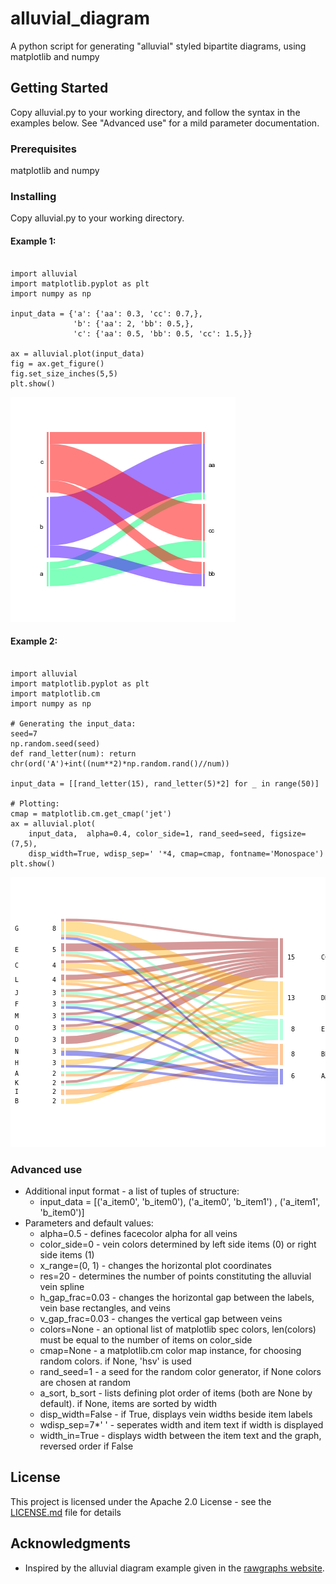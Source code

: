 # alluvial_diagram
A python script for generating "alluvial" styled bipartite diagrams, using matplotlib and numpy

## Getting Started

Copy alluvial.py to your working directory, and follow the syntax in the examples below.
See "Advanced use" for a mild parameter documentation.

### Prerequisites

matplotlib and numpy

### Installing

Copy alluvial.py to your working directory.

#### Example 1:
<pre><code>
import alluvial
import matplotlib.pyplot as plt
import numpy as np

input_data = {'a': {'aa': 0.3, 'cc': 0.7,},
              'b': {'aa': 2, 'bb': 0.5,},
              'c': {'aa': 0.5, 'bb': 0.5, 'cc': 1.5,}}

ax = alluvial.plot(input_data)
fig = ax.get_figure()
fig.set_size_inches(5,5)
plt.show()
</code></pre>
![](/image_examples/Example1.png)

#### Example 2:
<pre><code>
import alluvial
import matplotlib.pyplot as plt
import matplotlib.cm
import numpy as np

# Generating the input_data:
seed=7
np.random.seed(seed)
def rand_letter(num): return chr(ord('A')+int((num**2)*np.random.rand()//num))

input_data = [[rand_letter(15), rand_letter(5)*2] for _ in range(50)]

# Plotting:
cmap = matplotlib.cm.get_cmap('jet')
ax = alluvial.plot(
    input_data,  alpha=0.4, color_side=1, rand_seed=seed, figsize=(7,5),
    disp_width=True, wdisp_sep=' '*4, cmap=cmap, fontname='Monospace')
plt.show()
</code></pre>
![](/image_examples/Example2.png)

### Advanced use
* Additional input format - a list of tuples of structure:
  * input_data = [('a_item0', 'b_item0'), ('a_item0', 'b_item1') , ('a_item1', 'b_item0')]
* Parameters and default values:
  * alpha=0.5 - defines facecolor alpha for all veins
  * color_side=0 - vein colors determined by left side items (0) or right side items (1)
  * x_range=(0, 1) - changes the horizontal plot coordinates
  * res=20 - determines the number of points constituting the alluvial vein spline
  * h_gap_frac=0.03 - changes the horizontal gap between the labels, vein base rectangles, and veins
  * v_gap_frac=0.03 - changes the vertical gap between veins
  * colors=None - an optional list of matplotlib spec colors, len(colors) must be equal to the number of items on color_side
  * cmap=None - a matplotlib.cm color map instance, for choosing random colors. if None, 'hsv' is used
  * rand_seed=1 - a seed for the random color generator, if None colors are chosen at random
  * a_sort, b_sort - lists defining plot order of items (both are None by default). if None, items are sorted by width
  * disp_width=False - if True, displays vein widths beside item labels
  * wdisp_sep=7*' ' - seperates width and item text if width is displayed
  * width_in=True - displays width between the item text and the graph, reversed order if False


## License

This project is licensed under the Apache 2.0 License - see the [LICENSE.md](LICENSE.md) file for details

## Acknowledgments

* Inspired by the alluvial diagram example given in the [rawgraphs website](http://rawgraphs.io/gallery_project/visualizations-for-issue-mapping-book/).


